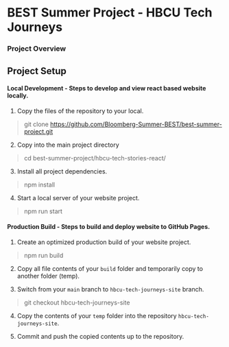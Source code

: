 # BEST Summer Project - HBCU Tech Journeys

### Project Overview

## Project Setup

<h4>Local Development - Steps to develop and view react based website locally.</h4>

1. Copy the files of the repository to your local.
  > git clone https://github.com/Bloomberg-Summer-BEST/best-summer-project.git

2. Copy into the main project directory
  > cd best-summer-project/hbcu-tech-stories-react/

3. Install all project dependencies.
  > npm install

4. Start a local server of your website project.
> npm run start

<h4>Production Build - Steps to build and deploy website to GitHub Pages. </h4>

1. Create an optimized production build of your website project.
> npm run build

2. Copy all file contents of your `build` folder and temporarily copy to another folder (temp).

3. Switch from your `main` branch to `hbcu-tech-journeys-site` branch.
> git checkout hbcu-tech-journeys-site

4. Copy the contents of your `temp` folder into the repository `hbcu-tech-journeys-site`.

5. Commit and push the copied contents up to the repository.
